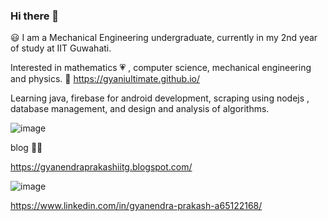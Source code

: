 ### Hi there 👋

:smiley: I am a Mechanical Engineering undergraduate, currently in my 2nd year of study at IIT Guwahati. 

Interested in mathematics :heartpulse: , computer science, mechanical engineering and physics. 
:link:  https://gyaniultimate.github.io/ 

Learning java, firebase for android development, scraping using nodejs , database management, and design and analysis of algorithms. 

![image](https://user-images.githubusercontent.com/62829009/104836249-9b7d7900-58d2-11eb-8426-ff8aaf182b78.png)

blog ✍🏻 

https://gyanendraprakashiitg.blogspot.com/ 


![image](https://user-images.githubusercontent.com/62829009/104836632-3b3c0680-58d5-11eb-8437-cc94682212c1.png)  

https://www.linkedin.com/in/gyanendra-prakash-a65122168/







 
 






